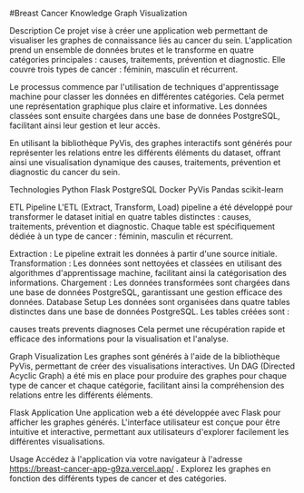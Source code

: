 
#Breast Cancer Knowledge Graph Visualization



Description
Ce projet vise à créer une application web permettant de visualiser les graphes de connaissance liés au cancer du sein. L'application prend un ensemble de données brutes et le transforme en quatre catégories principales : causes, traitements, prévention et diagnostic. Elle couvre trois types de cancer : féminin, masculin et récurrent.

Le processus commence par l'utilisation de techniques d'apprentissage machine pour classer les données en différentes catégories. Cela permet une représentation graphique plus claire et informative. Les données classées sont ensuite chargées dans une base de données PostgreSQL, facilitant ainsi leur gestion et leur accès.

En utilisant la bibliothèque PyVis, des graphes interactifs sont générés pour représenter les relations entre les différents éléments du dataset, offrant ainsi une visualisation dynamique des causes, traitements, prévention et diagnostic du cancer du sein.

Technologies
Python
Flask
PostgreSQL
Docker
PyVis
Pandas
scikit-learn

ETL Pipeline
L'ETL (Extract, Transform, Load) pipeline a été développé pour transformer le dataset initial en quatre tables distinctes : causes, traitements, prévention et diagnostic. Chaque table est spécifiquement dédiée à un type de cancer : féminin, masculin et récurrent.

Extraction : Le pipeline extrait les données à partir d'une source initiale.
Transformation : Les données sont nettoyées et classées en utilisant des algorithmes d'apprentissage machine, facilitant ainsi la catégorisation des informations.
Chargement : Les données transformées sont chargées dans une base de données PostgreSQL, garantissant une gestion efficace des données.
Database Setup
Les données sont organisées dans quatre tables distinctes dans une base de données PostgreSQL. Les tables créées sont :

causes
treats
prevents
diagnoses
Cela permet une récupération rapide et efficace des informations pour la visualisation et l'analyse.

Graph Visualization
Les graphes sont générés à l'aide de la bibliothèque PyVis, permettant de créer des visualisations interactives. Un DAG (Directed Acyclic Graph) a été mis en place pour produire des graphes pour chaque type de cancer et chaque catégorie, facilitant ainsi la compréhension des relations entre les différents éléments.

Flask Application
Une application web a été développée avec Flask pour afficher les graphes générés. L'interface utilisateur est conçue pour être intuitive et interactive, permettant aux utilisateurs d'explorer facilement les différentes visualisations.

Usage
Accédez à l'application via votre navigateur à l'adresse https://breast-cancer-app-g9za.vercel.app/ .
Explorez les graphes en fonction des différents types de cancer et des catégories.


